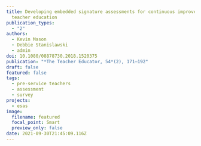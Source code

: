 ```yaml
---
title: Developing embedded signature assessments for continuous improvement in
  teacher education
publication_types:
  - "2"
authors:
  - Kevin Mason
  - Debbie Stanislawski
  - admin
doi: 10.1080/08878730.2018.1520375
publication: "*The Teacher Educator, 54*(2), 171–192"
draft: false
featured: false
tags:
  - pre-service teachers
  - assessment
  - survey
projects:
  - esas
image:
  filename: featured
  focal_point: Smart
  preview_only: false
date: 2021-09-30T21:45:09.116Z
---
```

